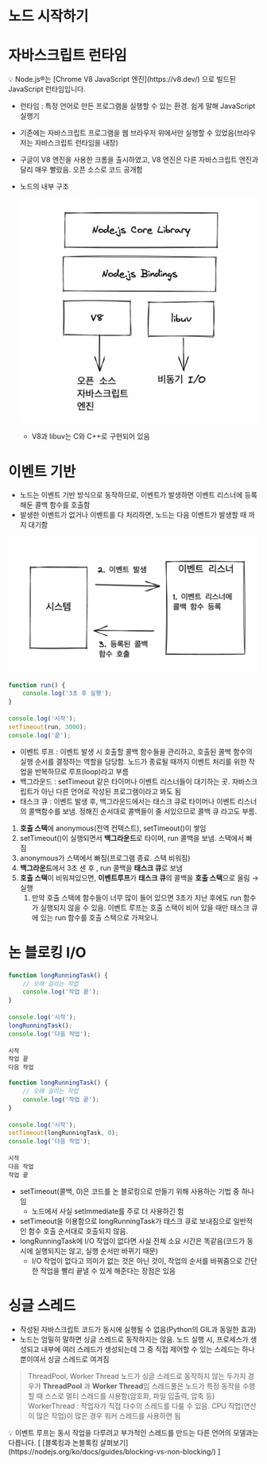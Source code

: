 # 노드 시작하기

# 자바스크립트 런타임

<aside>
💡 Node.js®는 [Chrome V8 JavaScript 엔진](https://v8.dev/) 으로 빌드된 JavaScript 런타임입니다.

</aside>

- 런타임 : 특정 언어로 만든 프로그램을 실행할 수 있는 환경. 쉽게 말해 JavaScript 실행기
- 기존에는 자바스크립트 프로그램을 웹 브라우저 위에서만 실행할 수 있었음(브라우저는 자바스크립트 런타임을 내장)
- 구글이 V8 엔진을 사용한 크롬을 출시하였고, V8 엔진은 다른 자바스크립트 엔진과 달리 매우 빨랐음. 오픈 소스로 코드 공개함
- 노드의 내부 구조
    
    ![Structure](./images/node_structure.png)
    
    - V8과 libuv는 C와 C++로 구현되어 있음

# 이벤트 기반

- 노드는 이벤트 기반 방식으로 동작하므로, 이벤트가 발생하면 이벤트 리스너에 등록해둔 콜백 함수를 호출함
- 발생한 이벤트가 없거나 이벤트를 다 처리하면, 노드는 다음 이벤트가 발생할 때 까지 대기함

![Event](./images/event_driven.png)

```jsx
function run() {
	console.log('3초 후 실행');
}

console.log('시작');
setTimeout(run, 3000);
console.log('끝');
```

- 이벤트 루프 : 이벤트 발생 시 호출할 콜백 함수들을 관리하고, 호출된 콜백 함수의 실행 순서를 결정하는 역할을 담당함. 노드가 종료될 때까지 이벤트 처리를 위한 작업을 반복하므로 루프(loop)라고 부름
- 백그라운드 : setTimeout 같은 타이머나 이벤트 리스너들이 대기하는 곳. 자바스크립트가 아닌 다른 언어로 작성된 프로그램이라고 봐도 됨
- 태스크 큐 : 이벤트 발생 후, 백그라운드에서는 태스크 큐로 타이머나 이벤트 리스너의 콜백함수를 보냄. 정해진 순서대로 콜백들이 줄 서있으므로 콜백 큐 라고도 부름.
1. **호출 스택**에 anonymous(전역 컨텍스트), setTimeout()이 쌓임
2. setTimeout()이 실행되면서 **백그라운드**로 타이머, run 콜백을 보냄. 스택에서 빠짐
3. anonymous가 스택에서 빠짐(프로그램 종료. 스택 비워짐)
4. **백그라운드**에서 3초 센 후 , run 콜백을 **태스크 큐**로 보냄
5. **호출 스택**이 비워져있으면, **이벤트루프**가 **태스크 큐**의 콜백을 **호출 스택**으로 올림 → 실행
    1. 만약 호출 스택에 함수들이 너무 많이 들어 있으면 3초가 지난 후에도 run 함수가 실행되지 않을 수 있음. 이벤트 루프는 호출 스택이 비어 있을 때만 태스크 큐에 있는 run 함수를 호출 스택으로 가져오니.

# 논 블로킹 I/O

```jsx
function longRunningTask() {
	// 오래 걸리는 작업
	console.log('작업 끝');
}

console.log('시작');
longRunningTask();
console.log('다음 작업');

시작
작업 끝
다음 작업
```

```jsx
function longRunningTask() {
	// 오래 걸리는 작업
	console.log('작업 끝');
}

console.log('시작');
setTimeout(longRunningTask, 0);
console.log('다음 작업');

시작
다음 작업
작업 끝
```

- setTimeout(콜백, 0)은 코드를 논 블로킹으로 만들기 위해 사용하는 기법 중 하나임
    - 노드에서 사실 setImmediate를 주로 더 사용하긴 함
- setTimeout을 이용함으로 longRunningTask가 태스크 큐로 보내짐으로 일반적인 함수 호출 순서대로 호출되지 않음.
- longRunningTask에 I/O 작업이 없다면 사실 전체 소요 시간은 똑같음(코드가 동시에 실행되지는 않고, 실행 순서만 바뀌기 때문)
    - I/O 작업이 없다고 의미가 없는 것은 아닌 것이, 작업의 순서를 바꿔줌으로 간단한 작업을 빨리 끝낼 수 있게 해준다는 장점은 있음

# 싱글 스레드

- 작성된 자바스크립트 코드가 동시에 실행될 수 없음(Python의 GIL과 동일한 효과)
- 노드는 엄밀히 말하면 싱글 스레드로 동작하지는 않음. 노드 실행 시, 프로세스가 생성되고 내부에 여러 스레드가 생성되는데 그 중 직접 제어할 수 있는 스레드는 하나뿐이여서 싱글 스레드로 여겨짐

> ThreadPool, Worker Thread
노드가 싱글 스레드로 동작하지 않는 두가지 경우가 **ThreadPool** 과 **Worker Thread**임
스레드풀은 노드가 특정 동작을 수행할 때 스스로 멀티 스레드를 사용함(암호화, 파일 입출력, 압축 등)
WorkerThread : 작업자가 직접 다수의 스레드를 다룰 수 있음. CPU 작업(연산이 많은 작업)이 많은 경우 워커 스레드를 사용하면 됨
> 

<aside>
💡 이벤트 루프는 동시 작업을 다루려고 부가적인 스레드를 만드는 다른 언어의 모델과는 다릅니다.
[ [블록킹과 논블록킹 살펴보기](https://nodejs.org/ko/docs/guides/blocking-vs-non-blocking/) ]

</aside>

